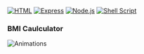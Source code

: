 [![HTML](https://img.shields.io/badge/HTML-239120?style=for-the-badge&logo=html5&logoColor=white)](https://html.com/)
[![Express](https://img.shields.io/badge/Express.js-404D59?style=for-the-badge)](http://expressjs.com/)
[![Node.js](https://img.shields.io/badge/Node.js-43853D?style=for-the-badge&logo=node.js&logoColor=white)](https://nodejs.org/)
[![Shell Script](https://img.shields.io/badge/Shell_Script-121011?style=for-the-badge&logo=gnu-bash&logoColor=white)](https://www.shellscript.sh/)

### BMI Caulculator

![Animations](https://user-images.githubusercontent.com/106253049/175297932-403ce819-14d8-431b-a20d-c87df0b7508a.gif)
